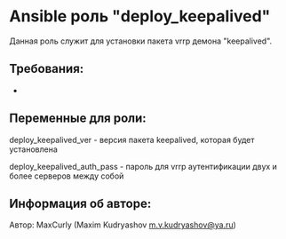 Ansible роль "deploy_keepalived"
=========

Данная роль служит для установки пакета vrrp демона "keepalived".

Требования:
-----------

-

Переменные для роли:
--------------------

deploy_keepalived_ver       - версия пакета keepalived, которая будет установлена

deploy_keepalived_auth_pass - пароль для vrrp аутентификации двух и более серверов между собой 

Информация об авторе:
---------------------

Автор: MaxCurly (Maxim Kudryashov m.v.kudryashov@ya.ru)